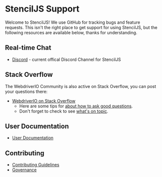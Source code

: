 StencilJS Support
=================

Welcome to StencilJS! We use GitHub for tracking bugs and feature requests. This isn't the right place to get support for using StencilJS, but the following resources are available below, thanks for understanding.

## Real-time Chat

* [Discord](https://chat.stenciljs.com/) - current offical Discord Channel for StencilJS

## Stack Overflow

The WebdriverIO Community is also active on Stack Overflow, you can post your questions there:

* [WebdriverIO on Stack Overflow](https://stackoverflow.com/questions/tagged/stenciljs)
    * Here are some tips for [about how to ask good questions](http://stackoverflow.com/help/how-to-ask).
    * Don't forget to check to see [what's on topic](http://stackoverflow.com/help/on-topic).

## User Documentation

* [User Documentation](https://stenciljs.com/docs/getting-started)

## Contributing

* [Contributing Guidelines](https://github.com/stenciljs/core/blob/main/CONTRIBUTING.md)
* [Governance](https://github.com/stenciljs/.github/blob/main/GOVERNANCE.md)